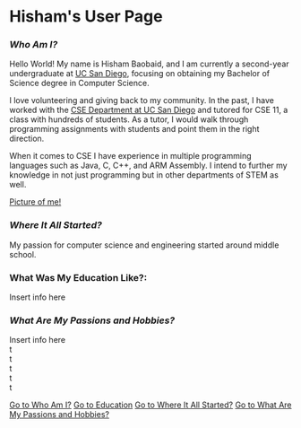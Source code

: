 # Hisham's User Page
### <a name="who-am-i?"></a> ***Who Am I?***
Hello World! My name is Hisham Baobaid, and I am currently a second-year undergraduate at [UC San Diego](https://ucsd.edu/), focusing on obtaining my Bachelor of Science degree in Computer Science.  
  
I love volunteering and giving back to my community. In the past, I have worked with the [CSE Department at UC San Diego](https://cse.ucsd.edu/) and tutored for CSE 11, a class with hundreds of students. As a tutor, I would walk through programming assignments with students and point them in the right direction.  
  
When it comes to CSE I have experience in multiple programming languages such as Java, C, C++, and ARM Assembly. I intend to further my knowledge in not just programming but in other departments of STEM as well.  

[Picture of me!](https://github.com/hbaobaid00/projects/blob/main/linkedinprofile.jpg)
### <a name="where-it-all-started"></a> ***Where It All Started?***
My passion for computer science and engineering started around middle school. 
### <a name="education"></a> What Was My Education Like?:
Insert info here 
### <a name="passions-and-hobbies"></a> ***What Are My Passions and Hobbies?***
Insert info here  
t  
t  
t  
t  
t  
   
[Go to Who Am I?](#who-am-i?)
[Go to Education](#education)
[Go to Where It All Started?](#where-it-all-started)
[Go to What Are My Passions and Hobbies?](#passions-and-hobbies)
